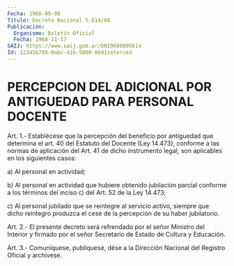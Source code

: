 ```yaml
---
Fecha: 1968-09-09
Título: Decreto Nacional 5.614/68
Publicación:
  Organismo: Boletín Oficial
  Fecha: 1968-11-17
SAIJ: https://www.saij.gob.ar/DN19680005614
Id: 123456789-0abc-416-5000-8691soterced
---
```

# PERCEPCION DEL ADICIONAL POR ANTIGUEDAD PARA PERSONAL DOCENTE

<a id="1"></a>
Art.  1.-  Establécese  que  la  percepción  del beneficio por antiguedad que determina el art. 40 del Estatuto del  Docente  (Ley 14.473),  conforme  a las normas de aplicación del Art. 41 de dicho instrumento legal, son  aplicables  en  los  siguientes casos:

a) Al personal en actividad;

b)  Al  personal  en  actividad  que  hubiere  obtenido  jubilación parcial conforme a los términos del inciso c) del  Art.  52  de  la Ley 14.473;

c)  Al  personal  jubilado  que  se  reintegre  al servicio activo, siempre  que dicho reintegro produzca el cese de la  percepción  de su haber jubilatorio.

<a id="2"></a>
Art.  2.-  El  presente  decreto  será refrendado por el señor Ministro del Interior y firmado por el señor  Secretario  de Estado de Cultura y Educación.

<a id="3"></a>
Art. 3.- Comuníquese, publíquese, dése a la Dirección Nacional del Registro Oficial y archívese.